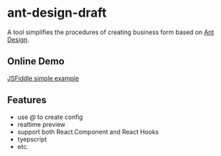 # ant-design-draft

A tool simplifies the procedures of creating business form based on [Ant Design](https://github.com/ant-design/ant-design).

## Online Demo
[JSFiddle simple example](https://jsfiddle.net/zoul0813/d8excp36/)

## Features

* use *@* to create config
* realtime preview
* support both React.Component and React Hooks
* tyepscript
* etc.